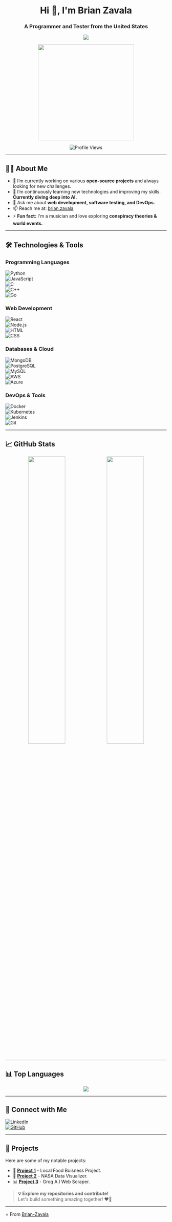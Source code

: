 <h1 align="center">Hi 👋, I'm Brian Zavala</h1>
<h3 align="center">A Programmer and Tester from the United States</h3>

<p align="center">
  <img src="https://readme-typing-svg.herokuapp.com?font=Fira+Code&pause=1000&color=6CC644&center=true&vCenter=true&width=435&lines=Software+Programmer;Software+Tester;A.I+Enthusiast" />
</p>

<p align="center">
  <img src="https://cdn.pixabay.com/animation/2024/03/26/09/06/09-06-58-457_512.gif" width="300px" />
</p>

<p align="center">
  <img src="https://komarev.com/ghpvc/?username=Brian-Zavala&label=Profile%20Views&color=6CC644&style=flat" alt="Profile Views" />
</p>

---

## 👨‍💻 About Me  

- 🔭 I’m currently working on various **open-source projects** and always looking for new challenges.  
- 🌱 I’m continuously learning new technologies and improving my skills. **Currently diving deep into AI.**  
- 💬 Ask me about **web development, software testing, and DevOps.**  
- 📫 Reach me at: [brian.zavala](mailto:brian.zavala25@proton.me)  
- ⚡ **Fun fact:** I'm a musician and love exploring **conspiracy theories & world events.**  

---

## 🛠️ Technologies & Tools  

### **Programming Languages**  
![Python](https://img.shields.io/badge/Python-3776AB?style=for-the-badge&logo=python&logoColor=white)  
![JavaScript](https://img.shields.io/badge/JavaScript-F7DF1E?style=for-the-badge&logo=javascript&logoColor=black)  
![C](https://img.shields.io/badge/C-00599C?style=for-the-badge&logo=c&logoColor=white)  
![C++](https://img.shields.io/badge/C++-00599C?style=for-the-badge&logo=c%2B%2B&logoColor=white)  
![Go](https://img.shields.io/badge/Go-00ADD8?style=for-the-badge&logo=go&logoColor=white)  

### **Web Development**  
![React](https://img.shields.io/badge/React-20232A?style=for-the-badge&logo=react&logoColor=61DAFB)  
![Node.js](https://img.shields.io/badge/Node.js-43853D?style=for-the-badge&logo=node.js&logoColor=white)  
![HTML](https://img.shields.io/badge/HTML5-E34F26?style=for-the-badge&logo=html5&logoColor=white)  
![CSS](https://img.shields.io/badge/CSS3-1572B6?style=for-the-badge&logo=css3&logoColor=white)  

### **Databases & Cloud**  
![MongoDB](https://img.shields.io/badge/MongoDB-47A248?style=for-the-badge&logo=mongodb&logoColor=white)  
![PostgreSQL](https://img.shields.io/badge/PostgreSQL-316192?style=for-the-badge&logo=postgresql&logoColor=white)  
![MySQL](https://img.shields.io/badge/MySQL-4479A1?style=for-the-badge&logo=mysql&logoColor=white)  
![AWS](https://img.shields.io/badge/AWS-232F3E?style=for-the-badge&logo=amazon-aws&logoColor=white)  
![Azure](https://img.shields.io/badge/Azure-0078D4?style=for-the-badge&logo=microsoft-azure&logoColor=white)  

### **DevOps & Tools**  
![Docker](https://img.shields.io/badge/Docker-2496ED?style=for-the-badge&logo=docker&logoColor=white)  
![Kubernetes](https://img.shields.io/badge/Kubernetes-326CE5?style=for-the-badge&logo=kubernetes&logoColor=white)  
![Jenkins](https://img.shields.io/badge/Jenkins-D24939?style=for-the-badge&logo=jenkins&logoColor=white)  
![Git](https://img.shields.io/badge/Git-F05032?style=for-the-badge&logo=git&logoColor=white)  

---

## 📈 GitHub Stats  

<p align="center">
  <img src="https://github-readme-stats.vercel.app/api?username=Brian-Zavala&show_icons=true&theme=radical" width="48%" />
  <img src="https://streak-stats.demolab.com?user=Brian-Zavala&theme=radical" width="48%" />
</p>

---

## 📊 Top Languages  

<p align="center">
  <img src="https://github-readme-stats.vercel.app/api/top-langs/?username=Brian-Zavala&layout=compact&theme=radical" />
</p>

---

## 🔗 Connect with Me  

[![LinkedIn](https://img.shields.io/badge/LinkedIn-0A66C2?style=for-the-badge&logo=linkedin&logoColor=white)](https://www.linkedin.com/in/brian-zavala25)  
[![GitHub](https://img.shields.io/badge/GitHub-181717?style=for-the-badge&logo=github&logoColor=white)](https://github.com/Brian-Zavala)  

---

## 📂 Projects  

Here are some of my notable projects:  

- 🚀 [**Project 1**](https://github.com/Brian-Zavala/magic-munchies) - Local Food Buisness Project.  
- 📡 [**Project 2**](https://github.com/Brian-Zavala/NASA) - NASA Data Visualizer.  
- 📊 [**Project 3**](https://github.com/Brian-Zavala/A.I-Web-Scraper) - Groq A.I Web Scraper.  

> **💡 Explore my repositories and contribute!**  
> Let's build something amazing together! ❤️‍🔥

---

⭐️ From [Brian-Zavala](https://github.com/Brian-Zavala)
